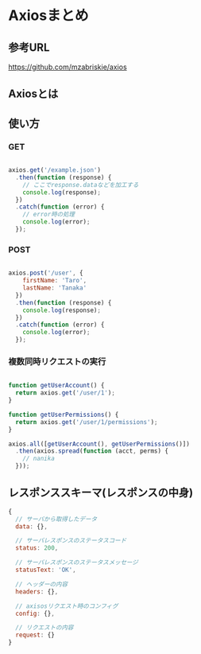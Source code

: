 # Axiosまとめ

## 参考URL
https://github.com/mzabriskie/axios

## Axiosとは

## 使い方

### GET

```javascript

axios.get('/example.json')
  .then(function (response) {
    // ここでresponse.dataなどを加工する
    console.log(response);
  })
  .catch(function (error) {
    // error時の処理
    console.log(error);
  });

```

### POST

```javascript

axios.post('/user', {
    firstName: 'Taro',
    lastName: 'Tanaka'
  })
  .then(function (response) {
    console.log(response);
  })
  .catch(function (error) {
    console.log(error);
  });

```

### 複数同時リクエストの実行

```javascript

function getUserAccount() {
  return axios.get('/user/1');
}

function getUserPermissions() {
  return axios.get('/user/1/permissions');
}

axios.all([getUserAccount(), getUserPermissions()])
  .then(axios.spread(function (acct, perms) {
    // nanika
  }));

```

## レスポンススキーマ(レスポンスの中身)

```javascript
{
  // サーバから取得したデータ
  data: {},

  // サーバレスポンスのステータスコード
  status: 200,

  // サーバレスポンスのステータスメッセージ
  statusText: 'OK',

  // ヘッダーの内容
  headers: {},

  // axisosリクエスト時のコンフィグ
  config: {},

  // リクエストの内容
  request: {}
}

```
